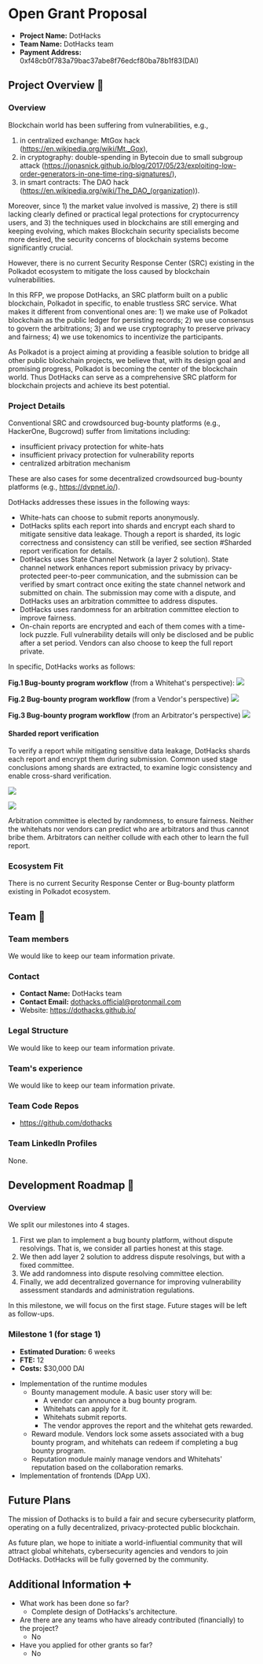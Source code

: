 # Open Grant Proposal

* **Project Name:** DotHacks
* **Team Name:** DotHacks team
* **Payment Address:** 0xf48cb0f783a79bac37abe8f76edcf80ba78b1f83(DAI)

## Project Overview :page_facing_up: 
### Overview
Blockchain world has been suffering from vulnerabilities, e.g.,

1. in centralized exchange: MtGox hack (https://en.wikipedia.org/wiki/Mt._Gox),
2. in cryptography: double-spending in Bytecoin due to small subgroup attack (https://jonasnick.github.io/blog/2017/05/23/exploiting-low-order-generators-in-one-time-ring-signatures/),
3. in smart contracts: The DAO hack (https://en.wikipedia.org/wiki/The_DAO_(organization)).

Moreover, since 1) the market value involved is massive, 2) there is still lacking clearly defined or practical legal protections for cryptocurrency users, and 3) the techniques used in blockchains are still emerging and keeping evolving, which makes Blockchain security specialists become more desired, the security concerns of blockchain systems become significantly crucial.

However, there is no current Security Response Center (SRC) existing in the Polkadot ecosystem to mitigate the loss caused by blockchain vulnerabilities.
 
In this RFP, we propose DotHacks, an SRC platform built on a public blockchain, Polkadot in specific, to enable trustless SRC service. What makes it different from conventional ones are: 1) we make use of Polkadot blockchain as the public ledger for persisting records; 2) we use consensus to govern the arbitrations; 3) and we use cryptography to preserve privacy and fairness; 4) we use tokenomics to incentivize the participants.
 
As Polkadot is a project aiming at providing a feasible solution to bridge all other public blockchain projects, we believe that, with its design goal and promising progress, Polkadot is becoming the center of the blockchain world. Thus DotHacks can serve as a comprehensive SRC platform for blockchain projects and achieve its best potential.

### Project Details 
Conventional SRC and crowdsourced bug-bounty platforms (e.g., HackerOne, Bugcrowd) suffer from limitations including:

+ insufficient privacy protection for white-hats
+ insufficient privacy protection for vulnerability reports
+ centralized arbitration mechanism

These are also cases for some decentralized crowdsourced bug-bounty platforms (e.g., https://dvpnet.io/).
 
DotHacks addresses these issues in the following ways:

+ White-hats can choose to submit reports anonymously.
+ DotHacks splits each report into shards and encrypt each shard to mitigate sensitive data leakage. Though a report is sharded, its logic correctness and consistency can still be verified, see section #Sharded report verification for details.
+ DotHacks uses State Channel Network (a layer 2 solution). State channel network enhances report submission privacy by privacy-protected peer-to-peer communication, and the submission can be verified by smart contract once exiting the state channel network and submitted on chain. The submission may come with a dispute, and DotHacks uses an arbitration committee to address disputes.
+ DotHacks uses randomness for an arbitration committee election to improve fairness.
+ On-chain reports are encrypted and each of them comes with a time-lock puzzle. Full vulnerability details will only be disclosed and be public after a set period. Vendors can also choose to keep the full report private.

In specific, DotHacks works as follows:

**Fig.1 Bug-bounty program workflow** (from a Whitehat's perspective):
![](https://github.com/dothacks/dothacks.github.io/raw/main/assets/whitehat.png)

**Fig.2 Bug-bounty program workflow** (from a Vendor's perspective)
![](https://github.com/dothacks/dothacks.github.io/raw/main/assets/vendor.png)

**Fig.3 Bug-bounty program workflow** (from an Arbitrator's perspective)
![](https://github.com/dothacks/dothacks.github.io/raw/main/assets/arbitrator.png)

#### Sharded report verification
To verify a report while mitigating sensitive data leakage, DotHacks shards each report and encrypt them during submission. Common used stage conclusions among shards are extracted, to examine logic consistency and enable cross-shard verification.

![](https://github.com/dothacks/dothacks.github.io/raw/main/assets/sharding.png)

![](https://github.com/dothacks/dothacks.github.io/raw/main/assets/shard2.png)

Arbitration committee is elected by randomness, to ensure fairness. Neither the whitehats nor vendors can predict who are arbitrators and thus cannot bribe them. Arbitrators can neither collude with each other to learn the full report.
### Ecosystem Fit 
There is no current Security Response Center or Bug-bounty platform existing in Polkadot ecosystem.

## Team :busts_in_silhouette:

### Team members
We would like to keep our team information private.

### Contact
* **Contact Name:** DotHacks team
* **Contact Email:** dothacks.official@protonmail.com
* Website: https://dothacks.github.io/

### Legal Structure 
We would like to keep our team information private.

### Team's experience
We would like to keep our team information private.

### Team Code Repos
* https://github.com/dothacks

### Team LinkedIn Profiles
None.

## Development Roadmap :nut_and_bolt: 
### Overview
We split our milestones into 4 stages.

1. First we plan to implement a bug bounty platform, without dispute resolvings. That is, we consider all parties honest at this stage.
2. We then add layer 2 solution to address dispute resolvings, but with a fixed committee.
3. We add randomness into dispute resolving committee election.
4. Finally, we add decentralized governance for improving vulnerability assessment standards and administration regulations.

In this milestone, we will focus on the first stage. Future stages will be left as follow-ups.

### Milestone 1 (for stage 1)
* **Estimated Duration:** 6 weeks
* **FTE:**  12
* **Costs:** $30,000 DAI
+ Implementation of the runtime modules
    + Bounty management module. A basic user story will be:
        * A vendor can announce a bug bounty program.
        * Whitehats can apply for it.
        * Whitehats submit reports.
        * The vendor approves the report and the whitehat gets rewarded.
    + Reward module. Vendors lock some assets associated with a bug bounty program, and whitehats can redeem if completing a bug bounty program.
    + Reputation module mainly manage vendors and Whitehats' reputation based on the collaboration remarks.
+ Implementation of frontends (DApp UX).

## Future Plans
The mission of Dothacks is to build a fair and secure cybersecurity platform, operating on a fully decentralized, privacy-protected public blockchain.

As future plan, we hope to initiate a world-influential community that will attract global whitehats, cybersecurity agencies and vendors to join DotHacks. DotHacks will be fully governed by the community.

## Additional Information :heavy_plus_sign: 
* What work has been done so far?
    * Complete design of DotHacks's architecture.
* Are there are any teams who have already contributed (financially) to the project?
    * No
* Have you applied for other grants so far?
    * No
